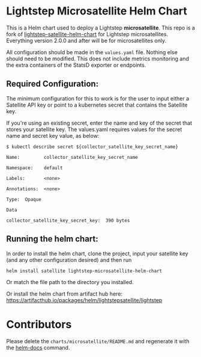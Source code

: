 # Lightstep Microsatellite Helm Chart

This is a Helm chart used to deploy a Lightstep **microsatellite**. This repo is a fork of [lightstep-satellite-helm-chart](https://github.com/lightstep/lightstep-satellite-helm-chart/) for Lightstep microsatellites. Everything version 2.0.0 and after will be for microsatellites only.

All configuration should be made in the `values.yaml` file. Nothing else should need to be modified. This does not include metrics monitoring and the extra containers of the StatsD exporter or endpoints.

## Required Configuration:

The minimum configuration for this to work is for the user to input either a Satellite API key or point to a kubernetes secret that contains the Satellite key.

If you're using an existing secret, enter the name and key of the secret that stores your satellite key.  The values.yaml requires values for the secret name and secret key value, as below:

```
$ kubectl describe secret ${collector_satellite_key_secret_name}

Name:         collector_satellite_key_secret_name

Namespace:    default

Labels:       <none>

Annotations:  <none>

Type:  Opaque

Data

collector_satellite_key_secret_key:  390 bytes
```

## Running the helm chart:

In order to install the helm chart, clone the project, input your satellite key (and any other configuration desired) and then run 

```
helm install satellite lightstep-microsatellite-helm-chart
```

Or match the file path to the directory you installed.

Or install the helm chart from artifact hub here: https://artifacthub.io/packages/helm/lightstepsatellite/lightstep

# Contributors

Please delete the `charts/microsatellite/README.md` and regenerate it with the [helm-docs](https://github.com/norwoodj/helm-docs) command.
